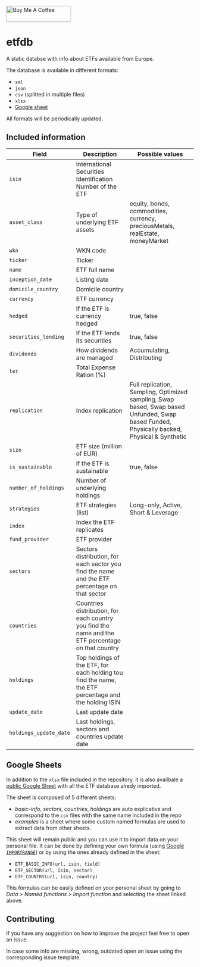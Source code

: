 <a href="https://www.buymeacoffee.com/albertored" target="_blank"><img src="https://www.buymeacoffee.com/assets/img/custom_images/yellow_img.png" alt="Buy Me A Coffee" style="height: 41px !important;width: 174px !important;box-shadow: 0px 3px 2px 0px rgba(190, 190, 190, 0.5) !important;-webkit-box-shadow: 0px 3px 2px 0px rgba(190, 190, 190, 0.5) !important;" ></a>

# etfdb

A static databse with info about ETFs available from Europe.

The database is available in different formats:

* `xml`
* `json`
* `csv` (splitted in multiple files)
* `xlsx`
* [Google sheet](#google-sheets)

All formats will be periodically updated.

## Included information

| Field                  | Description                                                                                          | Possible values                                                                                                                             |
| ---------------------- | ---------------------------------------------------------------------------------------------------- | ------------------------------------------------------------------------------------------------------------------------------------------- |
| `isin`                 | International Securities Identification Number of the ETF                                            |                                                                                                                                             |
| `asset_class`          | Type of underlying ETF assets                                                                        | equity, bonds, commodities, currency, preciousMetals, realEstate, moneyMarket                                                               |
| `wkn`                  | WKN code                                                                                             |                                                                                                                                             |
| `ticker`               | Ticker                                                                                               |                                                                                                                                             |
| `name`                 | ETF full name                                                                                        |                                                                                                                                             |
| `inception_date`       | Listing date                                                                                         |                                                                                                                                             |
| `domicile_country`     | Domicile country                                                                                     |                                                                                                                                             |
| `currency`             | ETF currency                                                                                         |                                                                                                                                             |
| `hedged`               | If the ETF is currency hedged                                                                        | true, false                                                                                                                                 |
| `securities_lending`   | If the ETF lends its securities                                                                      | true, false                                                                                                                                 |
| `dividends`            | How dividends are managed                                                                            | Accumulating, Distributing                                                                                                                  |
| `ter`                  | Total Expense Ration (%)                                                                             |                                                                                                                                             |
| `replication`          | Index replication                                                                                    | Full replication, Sampling, Optimized sampling, Swap based, Swap based Unfunded, Swap based Funded, Physically backed, Physical & Synthetic |
| `size`                 | ETF size (million of EUR)                                                                            |                                                                                                                                             |
| `is_sustainable`       | If the ETF is sustainable                                                                            | true, false                                                                                                                                 |
| `number_of_holdings`   | Number of underlying holdings                                                                        |                                                                                                                                             |
| `strategies`           | ETF strategies (list)                                                                                | Long-only, Active, Short & Leverage                                                                                                         |
| `index`                | Index the ETF replicates                                                                             |                                                                                                                                             |
| `fund_provider`        | ETF provider                                                                                         |                                                                                                                                             |
| `sectors`              | Sectors distribution, for each sector you find the name and the ETF percentage on that sector        |                                                                                                                                             |
| `countries`            | Countries distribution, for each country you find the name and the ETF percentage on that country    |                                                                                                                                             |
| `holdings`             | Top holdings of the ETF, for each holding tou find the name, the ETF percentage and the holding ISIN |                                                                                                                                             |
| `update_date`          | Last update date                                                                                     |                                                                                                                                             |
| `holdings_update_date` | Last holdings, sectors and countries update date                                                     |                                                                                                                                             |

## Google Sheets

In addition to the `xlsx` file included in the repository, it is also availbale a
[public Google Sheet](https://docs.google.com/spreadsheets/d/1SxnXVC6o6DGhCMJvmhvgS3FMLhwwAKyoK5o-OQUdcl4/edit?usp=sharing)
with all the ETF database alredy imported.

The sheet is composed of 5 different sheets:

* *basic-info*, *sectors*, *countries*, *holdings* are auto explicative and correspond to the `csv` files with the same name included in the repo
* *examples* is a sheet where some custom named formulas are used to extract data from other sheets.

This sheet will remain public and you can use it to import data on your personal file.
It can be done by defining your own formula (using [Google `IMPORTRANGE`](https://support.google.com/docs/answer/3093340))
or by using the ones already defined in the sheet:

* `ETF_BASIC_INFO(url, isin, field)`
* `ETF_SECTOR(url, isin, sector)`
* `ETF_COUNTRY(url, isin, country)`

This formulas can be easily defined on your personal sheet by going to *Data > Named functions > Import function* and selecting the
sheet linked above.

## Contributing

If you have any suggestion on how to improve the project feel free to open an issue.

In case some info are missing, wrong, outdated open an issue using the corresponding issue template.